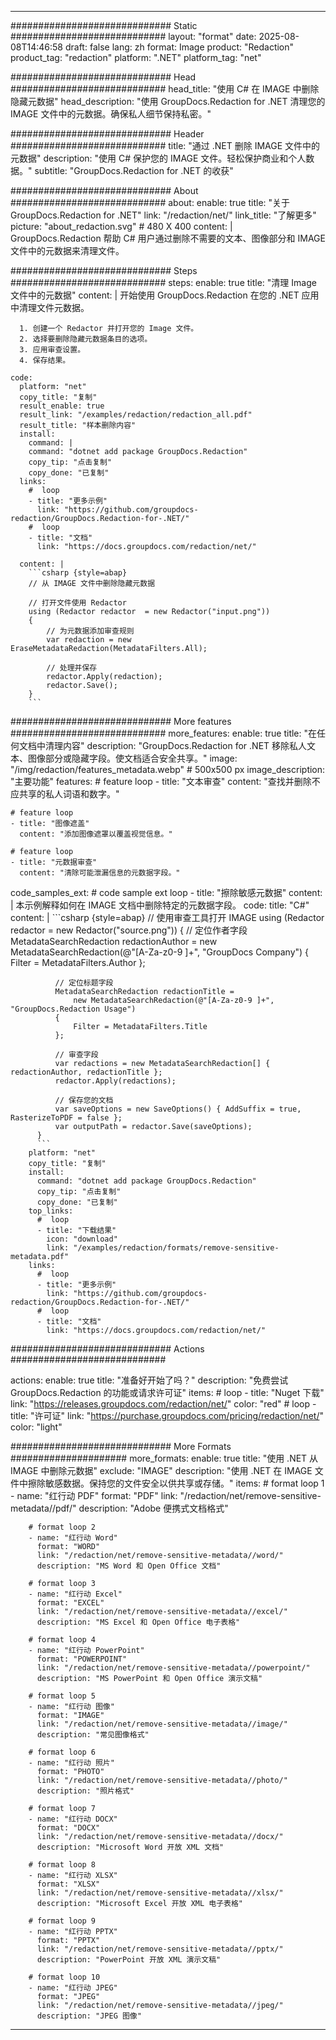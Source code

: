 
---
############################# Static ############################
layout: "format"
date:  2025-08-08T14:46:58
draft: false
lang: zh
format: Image
product: "Redaction"
product_tag: "redaction"
platform: ".NET"
platform_tag: "net"

############################# Head ############################
head_title: "使用 C# 在 IMAGE 中删除隐藏元数据"
head_description: "使用 GroupDocs.Redaction for .NET 清理您的 IMAGE 文件中的元数据。确保私人细节保持私密。"

############################# Header ############################
title: "通过 .NET 删除 IMAGE 文件中的元数据" 
description: "使用 C# 保护您的 IMAGE 文件。轻松保护商业和个人数据。"
subtitle: "GroupDocs.Redaction for .NET 的收获" 

############################# About ############################
about:
    enable: true
    title: "关于 GroupDocs.Redaction for .NET"
    link: "/redaction/net/"
    link_title: "了解更多"
    picture: "about_redaction.svg" # 480 X 400
    content: |
       GroupDocs.Redaction 帮助 C# 用户通过删除不需要的文本、图像部分和 IMAGE 文件中的元数据来清理文件。

############################# Steps ############################
steps:
    enable: true
    title: "清理 Image 文件中的元数据"
    content: |
      开始使用 GroupDocs.Redaction 在您的 .NET 应用中清理文件元数据。
      
      1. 创建一个 Redactor 并打开您的 Image 文件。
      2. 选择要删除隐藏元数据条目的选项。
      3. 应用审查设置。
      4. 保存结果。
   
    code:
      platform: "net"
      copy_title: "复制"
      result_enable: true
      result_link: "/examples/redaction/redaction_all.pdf"
      result_title: "样本删除内容"
      install:
        command: |
        command: "dotnet add package GroupDocs.Redaction"
        copy_tip: "点击复制"
        copy_done: "已复制"
      links:
        #  loop
        - title: "更多示例"
          link: "https://github.com/groupdocs-redaction/GroupDocs.Redaction-for-.NET/"
        #  loop
        - title: "文档"
          link: "https://docs.groupdocs.com/redaction/net/"
          
      content: |
        ```csharp {style=abap}
        // 从 IMAGE 文件中删除隐藏元数据

        // 打开文件使用 Redactor
        using (Redactor redactor  = new Redactor("input.png"))
        {
            // 为元数据添加审查规则
            var redaction = new EraseMetadataRedaction(MetadataFilters.All);
            
            // 处理并保存
            redactor.Apply(redaction);
            redactor.Save();
        }
        ```            


############################# More features ############################
more_features:
  enable: true
  title: "在任何文档中清理内容"
  description: "GroupDocs.Redaction for .NET 移除私人文本、图像部分或隐藏字段。使文档适合安全共享。"
  image: "/img/redaction/features_metadata.webp" # 500x500 px
  image_description: "主要功能"
  features:
    # feature loop
    - title: "文本审查"
      content: "查找并删除不应共享的私人词语和数字。"

    # feature loop
    - title: "图像遮盖"
      content: "添加图像遮罩以覆盖视觉信息。"

    # feature loop
    - title: "元数据审查"
      content: "清除可能泄漏信息的元数据字段。"
      
  code_samples_ext:
    # code sample ext loop
    - title: "擦除敏感元数据"
      content: |
        本示例解释如何在 IMAGE 文档中删除特定的元数据字段。
      code:
        title: "C#"
        content: |
          ```csharp {style=abap}
          //  使用审查工具打开 IMAGE
          using (Redactor redactor  = new Redactor("source.png"))
          {
              // 定位作者字段
              MetadataSearchRedaction redactionAuthor = 
                  new MetadataSearchRedaction(@"[A-Za-z0-9 ]+", "GroupDocs Company")
              {
                  Filter = MetadataFilters.Author
              };

              // 定位标题字段
              MetadataSearchRedaction redactionTitle = 
                  new MetadataSearchRedaction(@"[A-Za-z0-9 ]+", "GroupDocs.Redaction Usage")
              {
                  Filter = MetadataFilters.Title
              };

              // 审查字段
              var redactions = new MetadataSearchRedaction[] { redactionAuthor, redactionTitle };
              redactor.Apply(redactions);

              // 保存您的文档
              var saveOptions = new SaveOptions() { AddSuffix = true, RasterizeToPDF = false };
              var outputPath = redactor.Save(saveOptions);
          }
          ```
        platform: "net"
        copy_title: "复制"
        install:
          command: "dotnet add package GroupDocs.Redaction"
          copy_tip: "点击复制"
          copy_done: "已复制"
        top_links:
          #  loop
          - title: "下载结果"
            icon: "download"
            link: "/examples/redaction/formats/remove-sensitive-metadata.pdf"
        links:
          #  loop
          - title: "更多示例"
            link: "https://github.com/groupdocs-redaction/GroupDocs.Redaction-for-.NET/"
          #  loop
          - title: "文档"
            link: "https://docs.groupdocs.com/redaction/net/"


############################# Actions ############################

actions:
  enable: true
  title: "准备好开始了吗？"
  description: "免费尝试 GroupDocs.Redaction 的功能或请求许可证"
  items:
    #  loop
    - title: "Nuget 下载"
      link: "https://releases.groupdocs.com/redaction/net/"
      color: "red"
        #  loop
    - title: "许可证"
      link: "https://purchase.groupdocs.com/pricing/redaction/net/"
      color: "light"


############################# More Formats #####################
more_formats:
    enable: true
    title: "使用 .NET 从 IMAGE 中删除元数据"
    exclude: "IMAGE"
    description: "使用 .NET 在 IMAGE 文件中擦除敏感数据。保持您的文件安全以供共享或存储。"
    items: 
        # format loop 1
        - name: "红行动 PDF"
          format: "PDF"
          link: "/redaction/net/remove-sensitive-metadata//pdf/"
          description: "Adobe 便携式文档格式"

        # format loop 2
        - name: "红行动 Word"
          format: "WORD"
          link: "/redaction/net/remove-sensitive-metadata//word/"
          description: "MS Word 和 Open Office 文档"
          
        # format loop 3
        - name: "红行动 Excel"
          format: "EXCEL"
          link: "/redaction/net/remove-sensitive-metadata//excel/"
          description: "MS Excel 和 Open Office 电子表格"

        # format loop 4
        - name: "红行动 PowerPoint"
          format: "POWERPOINT"
          link: "/redaction/net/remove-sensitive-metadata//powerpoint/"
          description: "MS PowerPoint 和 Open Office 演示文稿"

        # format loop 5
        - name: "红行动 图像"
          format: "IMAGE"
          link: "/redaction/net/remove-sensitive-metadata//image/"
          description: "常见图像格式"

        # format loop 6
        - name: "红行动 照片"
          format: "PHOTO"
          link: "/redaction/net/remove-sensitive-metadata//photo/"
          description: "照片格式"

        # format loop 7
        - name: "红行动 DOCX"
          format: "DOCX"
          link: "/redaction/net/remove-sensitive-metadata//docx/"
          description: "Microsoft Word 开放 XML 文档"
          
        # format loop 8
        - name: "红行动 XLSX"
          format: "XLSX"
          link: "/redaction/net/remove-sensitive-metadata//xlsx/"
          description: "Microsoft Excel 开放 XML 电子表格"
          
        # format loop 9
        - name: "红行动 PPTX"
          format: "PPTX"
          link: "/redaction/net/remove-sensitive-metadata//pptx/"
          description: "PowerPoint 开放 XML 演示文稿"

        # format loop 10
        - name: "红行动 JPEG"
          format: "JPEG"
          link: "/redaction/net/remove-sensitive-metadata//jpeg/"
          description: "JPEG 图像"


---